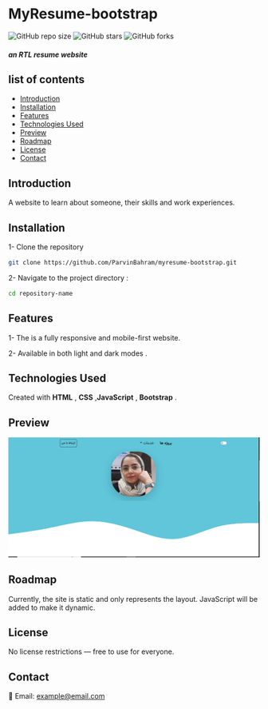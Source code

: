 

# MyResume-bootstrap 
![GitHub repo size](https://img.shields.io/github/repo-size/ParvinBahram/myresume-bootstrap)
 ![GitHub stars](https://img.shields.io/github/stars/ParvinBahram/myresume-bootstrap)
 ![GitHub forks](https://img.shields.io/github/forks/ParvinBahram/myresume-bootstrap)

 #### *an RTL  resume website*

## list of contents
- [Introduction](#Introduction)
- [Installation](#Installation)
- [Features](#Features)
- [Technologies Used](#Technologies-Used)
- [Preview](#Preview)
- [Roadmap](#Roadmap)
- [License](#License)
- [Contact](#Contact)


## Introduction
A website to learn about someone, their skills and work experiences.

## Installation
 1- Clone the repository  
  ```bash
  git clone https://github.com/ParvinBahram/myresume-bootstrap.git
  ```

 2- Navigate to the project directory :
```bash 
cd repository-name
```


## Features
 1- The is  a fully responsive and mobile-first website.

 2- Available in both light and dark modes .


## Technologies Used
 Created  with **HTML** , **CSS** ,**JavaScript** , **Bootstrap** .

## Preview
![light mode image](./assets/images/image-light.PNG)



## Roadmap
Currently, the site is static and only represents the layout. JavaScript will be added to make it dynamic.

## License
No license restrictions — free to use for everyone.

## Contact

📧 Email: example@email.com
